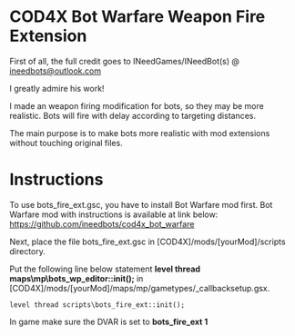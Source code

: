 # COD4X Bot Warfare Weapon Fire Extension

First of all, the full credit goes to INeedGames/INeedBot(s) @ ineedbots@outlook.com

I greatly admire his work! 

I made an weapon firing modification for bots, so they may be more realistic.
Bots will fire with delay according to targeting distances.

The main purpose is to make bots more realistic with mod extensions without touching original files.

# Instructions

To use bots_fire_ext.gsc, you have to install Bot Warfare mod first.
Bot Warfare mod with instructions is available at link below:
https://github.com/ineedbots/cod4x_bot_warfare

Next, place the file bots_fire_ext.gsc in [COD4X]/mods/[yourMod]/scripts directory.

Put the following line below statement **level thread maps\mp\bots\_wp_editor::init();** in [COD4X]/mods/[yourMod]/maps/mp/gametypes/_callbacksetup.gsx. 

`level thread scripts\bots_fire_ext::init();`

In game make sure the DVAR is set to **bots_fire_ext 1**
